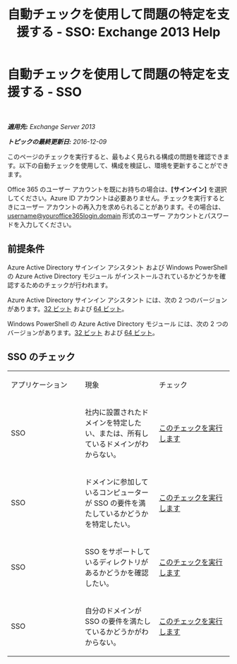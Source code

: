 ﻿---
title: '自動チェックを使用して問題の特定を支援する - SSO: Exchange 2013 Help'
TOCTitle: 自動チェックを使用して問題の特定を支援する - SSO
ms:assetid: b7d8418d-f6a9-4bed-af84-0b2ad0554aa9
ms:mtpsurl: https://technet.microsoft.com/ja-jp/library/Dn793975(v=EXCHG.150)
ms:contentKeyID: 62633010
ms.date: 04/24/2018
mtps_version: v=EXCHG.150
ms.translationtype: HT
---

# 自動チェックを使用して問題の特定を支援する - SSO

 

_**適用先:** Exchange Server 2013_

_**トピックの最終更新日:** 2016-12-09_

このページのチェックを実行すると、最もよく見られる構成の問題を確認できます。以下の自動チェックを使用して、構成を検証し、環境を更新することができます。

Office 365 のユーザー アカウントを既にお持ちの場合は、**\[サインイン\]** を選択してください。Azure ID アカウントは必要ありません。チェックを実行するときにユーザー アカウントの再入力を求められることがあります。その場合は、username@youroffice365login.domain 形式のユーザー アカウントとパスワードを入力してください。

## 前提条件

Azure Active Directory サインイン アシスタント および Windows PowerShell の Azure Active Directory モジュール がインストールされているかどうかを確認するためのチェックが行われます。

Azure Active Directory サインイン アシスタント には、次の 2 つのバージョンがあります。[32 ビット](https://go.microsoft.com/fwlink/?linkid=286261) および [64 ビット](https://go.microsoft.com/fwlink/?linkid=286262)。

Windows PowerShell の Azure Active Directory モジュール には、次の 2 つのバージョンがあります。[32 ビット](https://go.microsoft.com/fwlink/?linkid=286258) および [64 ビット](https://go.microsoft.com/fwlink/?linkid=286259)。

## SSO のチェック


<table>
<colgroup>
<col style="width: 33%" />
<col style="width: 33%" />
<col style="width: 33%" />
</colgroup>
<tbody>
<tr class="odd">
<td><p>アプリケーション</p></td>
<td><p>現象</p></td>
<td><p>チェック</p></td>
</tr>
<tr class="even">
<td><p>SSO</p></td>
<td><p>社内に設置されたドメインを特定したい、または、所有しているドメインがわからない。</p></td>
<td><p><a href="https://go.microsoft.com/?linkid=9834918">このチェックを実行します</a></p></td>
</tr>
<tr class="odd">
<td><p>SSO</p></td>
<td><p>ドメインに参加しているコンピューターが SSO の要件を満たしているかどうかを特定したい。</p></td>
<td><p><a href="https://go.microsoft.com/?linkid=9834912">このチェックを実行します</a></p></td>
</tr>
<tr class="even">
<td><p>SSO</p></td>
<td><p>SSO をサポートしているディレクトリがあるかどうかを確認したい。</p></td>
<td><p><a href="https://go.microsoft.com/?linkid=9834876">このチェックを実行します</a></p></td>
</tr>
<tr class="odd">
<td><p>SSO</p></td>
<td><p>自分のドメインが SSO の要件を満たしているかどうかがわからない。</p></td>
<td><p><a href="https://go.microsoft.com/?linkid=9834918">このチェックを実行します</a></p></td>
</tr>
</tbody>
</table>

